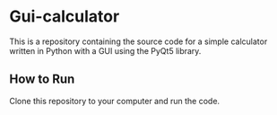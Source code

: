 # Gui-calculator


This is a repository containing the source code for a simple calculator written in Python with a GUI using the PyQt5 library.

## How to Run
 Clone this repository to your computer and run the code.
